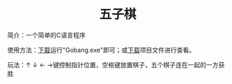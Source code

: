 <!DOCTYPE html>
<html>
<head>
<h1 align=center>五子棋</h1>
</head>
<body>
<p>简介：一个简单的C语言程序</p>
<p>使用方法：<a href="https://github.com/Trrrrw/Gobang/releases/tag/0.0.1">下载</a>运行"Gobang.exe"即可；或<a href="https://github.com/Trrrrw/Gobang">下载</a>项目文件进行查看。</p>
<p>玩法：↑ ↓ ← →键控制指针位置，空格键放置棋子，五个棋子连在一起的一方获胜</p>
</body>
</html>
